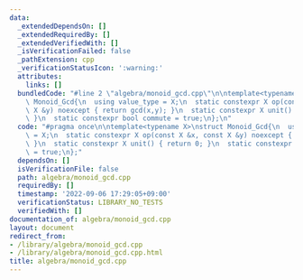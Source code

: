 ```yaml
---
data:
  _extendedDependsOn: []
  _extendedRequiredBy: []
  _extendedVerifiedWith: []
  _isVerificationFailed: false
  _pathExtension: cpp
  _verificationStatusIcon: ':warning:'
  attributes:
    links: []
  bundledCode: "#line 2 \"algebra/monoid_gcd.cpp\"\n\ntemplate<typename X>\nstruct\
    \ Monoid_Gcd{\n  using value_type = X;\n  static constexpr X op(const X &x, const\
    \ X &y) noexcept { return gcd(x,y); }\n  static constexpr X unit() { return 0;\
    \ }\n  static constexpr bool commute = true;\n};\n"
  code: "#pragma once\n\ntemplate<typename X>\nstruct Monoid_Gcd{\n  using value_type\
    \ = X;\n  static constexpr X op(const X &x, const X &y) noexcept { return gcd(x,y);\
    \ }\n  static constexpr X unit() { return 0; }\n  static constexpr bool commute\
    \ = true;\n};"
  dependsOn: []
  isVerificationFile: false
  path: algebra/monoid_gcd.cpp
  requiredBy: []
  timestamp: '2022-09-06 17:29:05+09:00'
  verificationStatus: LIBRARY_NO_TESTS
  verifiedWith: []
documentation_of: algebra/monoid_gcd.cpp
layout: document
redirect_from:
- /library/algebra/monoid_gcd.cpp
- /library/algebra/monoid_gcd.cpp.html
title: algebra/monoid_gcd.cpp
---
```

